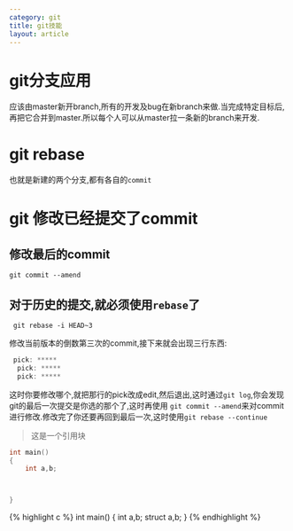```yaml
---
category: git
title: git技能
layout: article
---
```


# git分支应用

应该由master新开branch,所有的开发及bug在新branch来做.当完成特定目标后,再把它合并到master.所以每个人可以从master拉一条新的branch来开发.

# git rebase

也就是新建的两个分支,都有各自的`commit`

# git 修改已经提交了commit

## 修改最后的commit
`git commit --amend`

## 对于历史的提交,就必须使用`rebase`了

` git rebase -i HEAD~3`

修改当前版本的倒数第三次的commit,接下来就会出现三行东西:
```c
 pick: *****
  pick: *****
  pick: *****
```
这时你要修改哪个,就把那行的pick改成edit,然后退出,这时通过`git log`,你会发现git的最后一次提交是你选的那个了,这时再使用 `git commit --amend`来对commit进行修改.修改完了你还要再回到最后一次,这时使用`git rebase --continue`




>这是一个引用块

```c
int main()
{
	int a,b;



}
```
{% highlight c %}
int main()
{
	int a,b;
	struct a,b;
}
{% endhighlight %}

